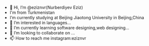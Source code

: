- 👋 Hi, I’m @eziznvr(Nurberdiyev Eziz)
- I'm from Turkmenistan
- I’m currently studying at Beijing Jiaotong University in Beijing,China
- 👀 I’m interested in languages...
- 🌱 I’m currently learning software designing,web designing...
- 💞️ I’m looking to collaborate on ...
- 📫 How to reach me instagram:eziznvr

<!---
eziznvr/eziznvr is a ✨ special ✨ repository because its `README.md` (this file) appears on your GitHub profile.
You can click the Preview link to take a look at your changes.
--->
